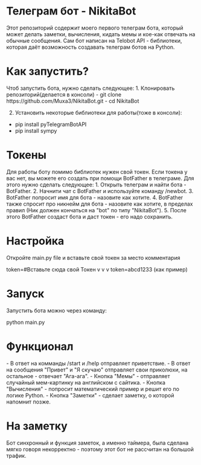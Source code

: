 <h1 align="left">Телеграм бот - NikitaBot</h1>
Этот репозиторий содержит моего первого телеграм бота, который может делать заметки, вычисления, кидать мемы и кое-как отвечать на обычные сообщения.
Сам бот написан на Telobot API - библиотеки, которая даёт возможность создавать телеграм ботов на Python.

<h1 align="left">Как запустить?</h1>
Чтоб запустить бота, нужно сделать следующее:
1. Клонировать репозиторий(делается в консоли)
- git clone https://github.com/Muxa3/NikitaBot.git
- cd NikitaBot

2. Установить некоторые библиотеки для работы(тоже в консоли):
- pip install pyTelegramBotAPI
- pip install sympy

<h1 align="left">Токены</h1>
Для работы боту помимо библиотек нужен свой токен.
Если токена у вас нет, вы можете его создать при помощи BotFather в телеграме.
Для этого нужно сделать следующее:
1. Открыть телеграм и найти бота - BotFather.
2. Начнити чат с BotFather и используйте команду /newbot.
3. BotFather попросит имя для бота - назовите как хотите.
4. BotFather также спросит про никнейм для бота - назовите как хотите, в пределах правил (Ник должен кончаться на "bot" по типу "NikitaBot").
5. После этого BotFather создаст бота и даст токен - его надо сохранить.

<h1 align="left">Настройка</h1>
Откройте main.py file и вставьте свой токен за место комментария

token=#Вставьте сюда свой Токен
v v v
token=abcd1233 (как пример)

<h1 align="left">Запуск</h1>
Запустить бота можно через команду:

python main.py

<h1 align="left">Функционал</h1>
- В ответ на комманды /start и /help отправляет приветствие.
- В ответ на сообщения "Привет" и "Я скучаю" отправляет свои приколюхи, на остальное - отвечает "Ага-ага".
- Кнопка "Мемы" - отправляет случайный мем-картинку на английском с сайтика.
- Кнопка "Вычисления" - попросит математический пример и решит его по логике Python.
- Кнопка "Заметки" - сделает заметку, о которой напомнит позже.

<h1 align="left">На заметку</h1>
Бот синхронный и функция заметок, а именно таймера, была сделана мягко говоря некорректно - поэтому этот бот не рассчитан на большой трафик.
